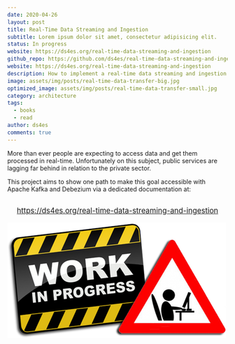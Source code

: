 ```yaml
---
date: 2020-04-26
layout: post
title: Real-Time Data Streaming and Ingestion
subtitle: Lorem ipsum dolor sit amet, consectetur adipisicing elit.
status: In progress
website: https://ds4es.org/real-time-data-streaming-and-ingestion
github_repo: https://github.com/ds4es/real-time-data-streaming-and-ingestion
website: https://ds4es.org/real-time-data-streaming-and-ingestion
description: How to implement a real-time data streaming and ingestion with Apache Kafka and Debezium.
image: assets/img/posts/real-time-data-transfer-big.jpg
optimized_image: assets/img/posts/real-time-data-transfer-small.jpg
category: architecture
tags:
  - books
  - read
author: ds4es
comments: true
---
```


More than ever people are expecting to access data and get them processed in real-time. Unfortunately on this subject, public services are lagging far behind in relation to the private sector.

This project aims to show one path to make this goal accessible with Apache Kafka and Debezium via a dedicated documentation at: 

<br>

<center><big><a href="https://ds4es.org/real-time-data-streaming-and-ingestion">https://ds4es.org/real-time-data-streaming-and-ingestion</a></big></center>

<br>

<img src="/assets/img/work-in-progress.png">
